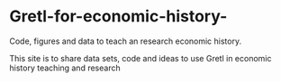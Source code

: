 # Gretl-for-economic-history-
Code, figures and data to teach an research economic history. 

This site is to share data sets, code and ideas to use Gretl in economic history teaching and research 
